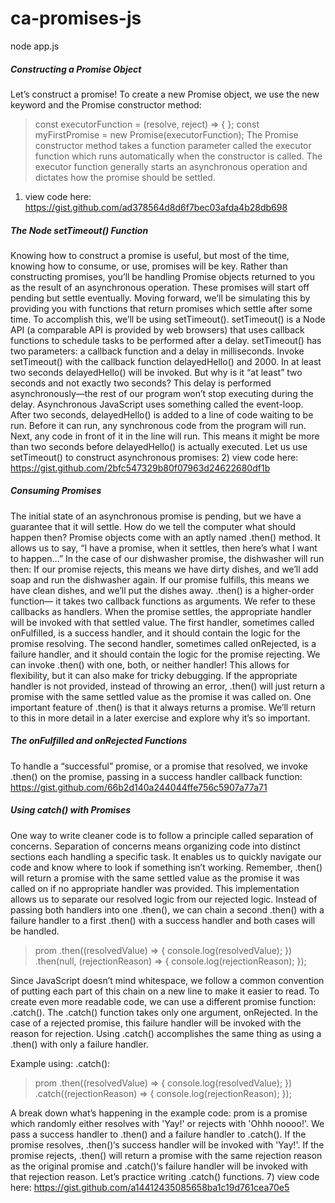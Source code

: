 # ca-promises-js

node app.js

##### Constructing a Promise Object
Let’s construct a promise! To create a new Promise object, we use the new keyword and the Promise constructor method:
>const executorFunction = (resolve, reject) => { };
>const myFirstPromise = new Promise(executorFunction);
The Promise constructor method takes a function parameter 
called the executor function which runs automatically when the constructor is called. 
The executor function generally starts an asynchronous operation and dictates how the promise should be settled.
1) view code here:
https://gist.github.com/ad378564d8d6f7bec03afda4b28db698

##### The Node setTimeout() Function
Knowing how to construct a promise is useful, but most of the time, knowing how to consume, or use, promises will be key. Rather than constructing promises, you’ll be handling Promise objects returned to you as the result of an asynchronous operation. These promises will start off pending but settle eventually.
Moving forward, we’ll be simulating this by providing you with functions that return promises which settle after some time. To accomplish this, we’ll be using setTimeout(). setTimeout() is a Node API (a comparable API is provided by web browsers) that uses callback functions to schedule tasks to be performed after a delay. setTimeout() has two parameters: a callback function and a delay in milliseconds.  Invoke setTimeout() with the callback function delayedHello() and 2000. In at least two seconds delayedHello() will be invoked. But why is it “at least” two seconds and not exactly two seconds?
This delay is performed asynchronously—the rest of our program won’t stop executing during the delay. Asynchronous JavaScript uses something called the event-loop. After two seconds, delayedHello() is added to a line of code waiting to be run. Before it can run, any synchronous code from the program will run. Next, any code in front of it in the line will run. This means it might be more than two seconds before delayedHello() is actually executed.
Let us use setTimeout() to construct asynchronous promises:
2) view code here:
https://gist.github.com/2bfc547329b80f07963d24622680df1b

##### Consuming Promises
The initial state of an asynchronous promise is pending, but we have a guarantee that it will settle. How do we tell the computer what should happen then? Promise objects come with an aptly named .then() method. It allows us to say, “I have a promise, when it settles, then here’s what I want to happen…”
In the case of our dishwasher promise, the dishwasher will run then:
If our promise rejects, this means we have dirty dishes, and we’ll add soap and run the dishwasher again.
If our promise fulfills, this means we have clean dishes, and we’ll put the dishes away.
.then() is a higher-order function— it takes two callback functions as arguments. We refer to these callbacks as handlers. When the promise settles, the appropriate handler will be invoked with that settled value.  The first handler, sometimes called onFulfilled, is a success handler, and it should contain the logic for the promise resolving.  The second handler, sometimes called onRejected, is a failure handler, and it should contain the logic for the promise rejecting.  We can invoke .then() with one, both, or neither handler! This allows for flexibility, but it can also make for tricky debugging. If the appropriate handler is not provided, instead of throwing an error, .then() will just return a promise with the same settled value as the promise it was called on. One important feature of .then() is that it always returns a promise. We’ll return to this in more detail in a later exercise and explore why it’s so important.
##### The onFulfilled and onRejected Functions
To handle a “successful” promise, or a promise that resolved, we invoke .then() on the promise, passing in a success handler callback function:  https://gist.github.com/66b2d140a244044ffe756c5907a77a71

##### Using catch() with Promises
One way to write cleaner code is to follow a principle called separation of concerns. Separation of concerns means organizing code into distinct sections each handling a specific task. It enables us to quickly navigate our code and know where to look if something isn’t working.
Remember, .then() will return a promise with the same settled value as the promise it was called on if no appropriate handler was provided. This implementation allows us to separate our resolved logic from our rejected logic. Instead of passing both handlers into one .then(), we can chain a second .then() with a failure handler to a first .then() with a success handler and both cases will be handled.

>prom
>  .then((resolvedValue) => {
>    console.log(resolvedValue);
>  })
>  .then(null, (rejectionReason) => {
>    console.log(rejectionReason);
>  });

Since JavaScript doesn’t mind whitespace, we follow a common convention of putting each part of this chain on a new line to make it easier to read. To create even more readable code, we can use a different promise function: .catch().
The .catch() function takes only one argument, onRejected. In the case of a rejected promise, this failure handler will be invoked with the reason for rejection. Using .catch() accomplishes the same thing as using a .then() with only a failure handler.

Example using: .catch():
>prom
>  .then((resolvedValue) => {
>    console.log(resolvedValue);
>  })
>  .catch((rejectionReason) => {
>   console.log(rejectionReason);
>  });

A break down what’s happening in the example code:
prom is a promise which randomly either resolves with 'Yay!' or rejects with 'Ohhh noooo!'.
We pass a success handler to .then() and a failure handler to .catch().
If the promise resolves, .then()‘s success handler will be invoked with 'Yay!'.
If the promise rejects, .then() will return a promise with the same rejection reason as the original promise and .catch()‘s failure handler will be invoked with that rejection reason.
Let’s practice writing .catch() functions.
7) view code here:
https://gist.github.com/a14412435085658ba1c19d761cea70e5




